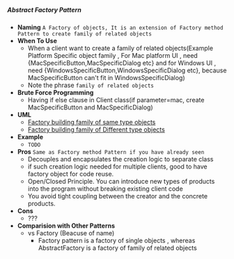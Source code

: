 ##### Abstract Factory Pattern
- **Naming** `A Factory of objects, It is an extension of Factory method Pattern to create family of related objects`
- **When To Use**
    - When a client want to create a family of related objects(Example Platform Specific object family , For Mac platform UI , need {MacSpecificButton,MacSpecificDialog etc} and for Windows UI , need {WindowsSpecificButton,WindowsSpecificDialog etc}, because MacSpecificButton can't fit in WindowsSpecificDialog)
    - Note the phrase `family of related objects`  
- **Brute Force Programming**
    - Having if else clause in Client class(if parameter=mac, create MacSpecificButton and MacSpecificDialog)
- **UML**
    - [Factory building family of same type objects](FamilyOfSameProductTypeObjectsUML.puml)
    - [Factory building family of Different type objects](FamilyOfDifferentProductTypeObjectsUML.puml)
- **Example**
    - `TODO`
- **Pros** `Same as Factory method Pattern if you have already seen`
    - Decouples and encapsulates the creation logic to separate class
    - if such creation logic needed for multiple clients, good to have factory object for code reuse.
    - Open/Closed Principle. You can introduce new types of products into the program without breaking existing client code
    - You avoid tight coupling between the creator and the concrete products.
- **Cons**
    - ???
- **Comparision with Other Patterns**
    - vs Factory (Beacuse of name)
        - Factory pattern is a factory of single objects , whereas AbstractFactory is a factory of family of related objects 
